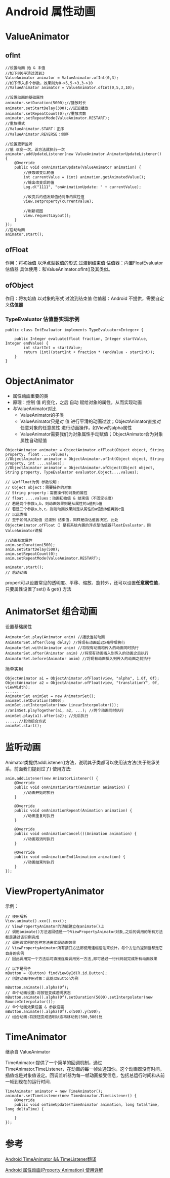 <h1 style="font-size: 2.5em;"> Android 属性动画</h1>
 

# ValueAnimator

## ofInt
`````
//设置动画 始 & 末值
//如下则0平滑过渡到3
ValueAnimator animator = ValueAnimator.ofInt(0,3);
//如下传入多个参数，效果则为0->5,5->3,3->10
//ValueAnimator animator = ValueAnimator.ofInt(0,5,3,10);

//设置动画的基础属性
animator.setDuration(5000);//播放时长
animator.setStartDelay(300);//延迟播放
animator.setRepeatCount(0);//重放次数
animator.setRepeatMode(ValueAnimator.RESTART);
//重放模式
//ValueAnimator.START：正序
//ValueAnimator.REVERSE：倒序

//设置更新监听
//值 改变一次，该方法就执行一次
animator.addUpdateListener(new ValueAnimator.AnimatorUpdateListener() {
    @Override
    public void onAnimationUpdate(ValueAnimator animation) {
        //获取改变后的值
        int currentValue = (int) animation.getAnimatedValue();
        //输出改变后的值
        Log.d("1111", "onAnimationUpdate: " + currentValue);
                        
        //改变后的值发赋值给对象的属性值
        view.setproperty(currentValue);
                        
        //刷新视图
        view.requestLayout();
    }
});
//启动动画
animator.start();
`````

## ofFloat
作用：将初始值 以浮点型数值的形式 过渡到结束值
估值器：内置FloatEvaluator估值器
具体使用：和ValueAnimator.ofInt()及其类似。
 
## ofObject
作用：将初始值 以对象的形式 过渡到结束值
估值器：Android 不提供，需要自定义**估值器**

### TypeEvaluator 估值器实现示例
`````
public class IntEvaluator implements TypeEvaluator<Integer> {

    public Integer evaluate(float fraction, Integer startValue, Integer endValue) {
        int startInt = startValue;
        return (int)(startInt + fraction * (endValue - startInt));
    }
}
`````

# ObjectAnimator

* 属性动画重要的类
* 原理：控制 值 的变化，之后 自动 赋给对象的属性，从而实现动画
* 与ValueAnimator对比
    * ValueAnimator的子类
    * ValueAnimator只是对 值 进行平滑的动画过渡；ObjectAnimator直接对 任意对象的任意属性 进行动画操作，如View的alpha属性
    * ValueAnimator需要我们为对象属性手动赋值；ObjectAnimator会为对象属性自动赋值

`````
ObjectAnimator animator = ObjectAnimator.ofFloat(Object object, String property, float ....values);  
//ObjectAnimator animator = ObjectAnimator.ofInt(Object object, String property, int ....values);  
//ObjectAnimator animator = ObjectAnimator.ofObject(Object object, String property, TypeEvaluator evaluator,Object....values);  

// 以ofFloat为例 参数说明：
// Object object：需要操作的对象
// String property：需要操作的对象的属性
// float ....values：动画初始值 & 结束值（不固定长度）
// 若是两个参数a,b，则动画效果则是从属性的a值到b值
// 若是三个参数a,b,c，则则动画效果则是从属性的a值到b值再到c值
// 以此类推
// 至于如何从初始值 过渡到 结束值，同样是由估值器决定，此处ObjectAnimator.ofFloat（）是有系统内置的浮点型估值器FloatEvaluator，同ValueAnimator讲解

//动画基本属性
anim.setDuration(500); 
anim.setStartDelay(500);
anim.setRepeatCount(0);
anim.setRepeatMode(ValueAnimator.RESTART);

animator.start();  
// 启动动画
`````
propert可以设置常见的透明度、平移、缩放、旋转外，还可以设置**任意属性值**，只要属性设置了set() & get() 方法


# AnimatorSet 组合动画


设置基础属性
`````
AnimatorSet.play(Animator anim) //播放当前动画
AnimatorSet.after(long delay) //将现有动画延迟x毫秒后执行
AnimatorSet.with(Animator anim) //将现有动画和传入的动画同时执行
AnimatorSet.after(Animator anim) //将现有动画插入到传入的动画之后执行
AnimatorSet.before(Animator anim) //将现有动画插入到传入的动画之前执行
`````

简单实用
`````
ObjectAnimator a1 = ObjectAnimator.ofFloat(view, "alpha", 1.0f, 0f);  
ObjectAnimator a2 = ObjectAnimator.ofFloat(view, "translationY", 0f, viewWidth);  
......
AnimatorSet animSet = new AnimatorSet();  
animSet.setDuration(5000);  
animSet.setInterpolator(new LinearInterpolator());   
//animSet.playTogether(a1, a2, ...); //两个动画同时执行  
animSet.play(a1).after(a2); //先后执行
......//其他组合方式
animSet.start();  
`````

# 监听动画
Animator类提供addListener()方法，说明其子类都可以使用该方法(关于继承关系，前面我们提到过了) 使用方法:
`````
anim.addListener(new AnimatorListener() {
    @Override
    public void onAnimationStart(Animation animation) {
        //动画开始时执行
    }
      
    @Override
    public void onAnimationRepeat(Animation animation) {
        //动画重复时执行
    }

    @Override
    public void onAnimationCancel()(Animation animation) {
        //动画取消时执行
    }
    
    @Override
    public void onAnimationEnd(Animation animation) {
        //动画结束时执行
    }
});
`````

# ViewPropertyAnimator

示例：
`````
// 使用解析
View.animate().xxx().xxx();
// ViewPropertyAnimator的功能建立在animate()上
// 调用animate()方法返回值是一个ViewPropertyAnimator对象,之后的调用的所有方法都是通过该实例完成
// 调用该实例的各种方法来实现动画效果
// ViewPropertyAnimator所有接口方法都使用连缀语法来设计，每个方法的返回值都是它自身的实例
// 因此调用完一个方法后可直接连缀调用另一方法,即可通过一行代码就完成所有动画效果
        
// 以下是例子
mButton = (Button) findViewById(R.id.Button);
// 创建动画作用对象：此处以Button为例

mButton.animate().alpha(0f);
// 单个动画设置:将按钮变成透明状态 
mButton.animate().alpha(0f).setDuration(5000).setInterpolator(new BounceInterpolator());
// 单个动画效果设置 & 参数设置 
mButton.animate().alpha(0f).x(500).y(500);
// 组合动画:将按钮变成透明状态再移动到(500,500)处

`````

# TimeAnimator

继承自 ValueAnimator

TimeAnimator:提供了一个简单的回调机制，通过 TimeAnimator.TimeListener，在动画的每一帧处通知你。这个动画器没有时间，插值或是对象值设定。回调监听器为每一帧动画接受信息，包括总运行时间和从前一帧到现在的运行时间.
`````
TimeAnimator animator = new TimeAnimator();
animator.setTimeListener(new TimeAnimator.TimeListener() {
    @Override
    public void onTimeUpdate(TimeAnimator animation, long totalTime, long deltaTime) {

    }
});
`````


# 参考
[Android TimeAnimator && TimeListener翻译](https://www.cnblogs.com/tony-yang-flutter/p/3581364.html)

[Android 属性动画(Property Animation) 使用详解](https://www.jianshu.com/p/a480ca619dd9)